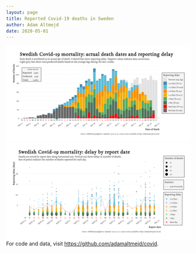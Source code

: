 ```yaml
---
layout: page
title: Reported Covid-19 deaths in Sweden
author: Adam Altmejd
date: 2020-05-01
---
```


![Graph of Swedish Covid-19 deaths with reporting delay.](deaths_lag_sweden_2020-05-01.png "Swedish Covid-19 deaths.")
![Graph of Swedish Covid-19 reporting delay in daily deaths.](lag_trend_sweden_2020-05-01.png "Trend in Swedish Covid-19 mortality reporting delay.")
For code and data, visit <https://github.com/adamaltmejd/covid>.
